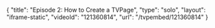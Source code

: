 {
    "title": "Episode 2: How to Create a TVPage",
    "type": "solo",
    "layout": "iframe-static",
    "videoId": "121360814",
    "url": "\/tvpembed\/121360814"
}